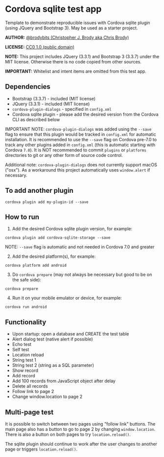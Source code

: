 # Cordova sqlite test app

Template to demonstrate reproducible issues with Cordova sqlite plugin (using JQuery and Bootstrap 3). May be used as a starter project.

**AUTHOR:** [@brodybits (Christopher J. Brody aka Chris Brody)](https://github.com/brodybits)

**LICENSE:** [CC0 1.0 (public domain)](https://creativecommons.org/publicdomain/zero/1.0/)

**NOTE:** This project includes JQuery (3.3.1) and Bootstrap 3 (3.3.7) under the MIT license. Otherwise there is no code copied from other sources.

**IMPORTANT:** Whitelist and intent items are omitted from this test app.

## Dependencies

- Bootstrap (3.3.7) - included (MIT license)
- JQuery (3.3.1) - included (MIT license)
- `cordova-plugin-dialogs` - specified in `config.xml`
- Cordova sqlite plugin - please add the desired version from the Cordova CLI as described below

IMPORTANT NOTE: `cordova-plugin-dialogs` was added using the `--save` flag to ensure that this plugin would be tracked in `config.xml` for automatic installation. It is recommended to use the `--save` flag on Cordova pre-7.0 to track any other plugins added in `config.xml` (this is automatic starting with Cordova `7.0`). It is NOT recommended to commit `plugins` or `platforms` directories to git or any other form of source code control.

Additional note: `cordova-plugin-dialogs` does not currently support macOS ("osx"). As a workaround this project automatically uses `window.alert` if necessary.

## To add another plugin

```shell
cordova plugin add my-plugin-id --save
```

## How to run

1. Add the desired Cordova sqlite plugin version, for example:

```shell
cordova plugin add cordova-sqlite-storage --save
```

NOTE: `--save` flag is automatic and not needed in Cordova 7.0 and greater

2. Add the desired platform(s), for example:

```shell
cordova platform add android
```

3. Do `cordova prepare` (may not always be necessary but good to be on the safe side):

```shell
cordova prepare
```

4. Run it on your mobile emulator or device, for example:

```shell
cordova run android
```

## Functionality

- Upon startup: open a database and CREATE the test table
- Alert dialog test (native alert if possible)
- Echo test
- Self test
- Location reload
- String test 1
- String test 2 (string as a SQL parameter)
- Show record
- Add record
- Add 100 records from JavaScript object after delay
- Delete all records
- Follow link to page 2
- Change window.location to page 2

## Multi-page test

It is possible to switch between two pages using "follow link" buttons. The main page also has a button to go to page 2 by changing `window.location`. There is also a button on both pages to try `location.reload()`.

The sqlite plugin should continue to work after the user changes to another page or triggers `location.reload()`.

